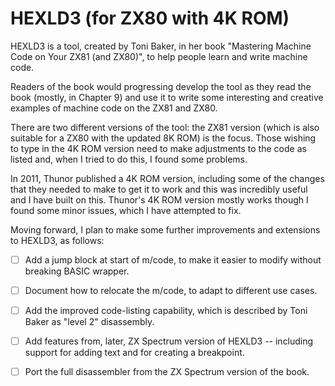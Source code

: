 # HEXLD3 (for ZX80 with 4K ROM)

HEXLD3 is a tool, created by Toni Baker, in her book "Mastering Machine Code on Your ZX81 (and ZX80)", to help people learn and write machine code.

Readers of the book would progressing develop the tool as they read the book (mostly, in Chapter 9) and use it to write some interesting and creative examples of machine code on the ZX81 and ZX80.

There are two different versions of the tool: the ZX81 version (which is also suitable for a ZX80 with the updated 8K ROM) is the focus. Those wishing to type in the 4K ROM version need to make adjustments to the code as listed and, when I tried to do this, I found some problems.

In 2011, Thunor published a 4K ROM version, including some of the changes that they needed to make to get it to work and this was incredibly useful and I have built on this. Thunor's 4K ROM version mostly works though I found some minor issues, which I have attempted to fix.

Moving forward, I plan to make some further improvements and extensions to HEXLD3, as follows:

- [ ] Add a jump block at start of m/code, to make it easier to modify without breaking BASIC wrapper.
- [ ] Document how to relocate the m/code, to adapt to different use cases.
- [ ] Add the improved code-listing capability, which is described by Toni Baker as "level 2" disassembly.
- [ ] Add features from, later, ZX Spectrum version of HEXLD3 -- including support for adding text and for creating a breakpoint.
- [ ] Port the full disassembler from the ZX Spectrum version of the book.


